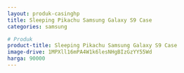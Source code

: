 ```yaml
---
layout: produk-casinghp
title: Sleeping Pikachu Samsung Galaxy S9 Case
categories: samsung

# Produk
product-title: Sleeping Pikachu Samsung Galaxy S9 Case
image-drive: 1MPXll16mPA4W1k6lesNHgBIzGzYY55Wd
harga: 90000
---
```

